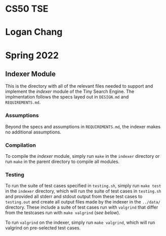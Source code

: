# CS50 TSE 
# Logan Chang
# Spring 2022

## Indexer Module

This is the directory with all of the relevant files needed to support and implement the *indexer* module of the Tiny Search Engine. The implmentation follows the specs layed out in `DESIGN.md` and `REQUIREMENTS.md`.

### Assumptions
Beyond the specs and assumptions in `REQUIREMENTS.md`, the indexer makes no additional assumptions. 

### Compilation
To compile the *indexer* module, simply run `make` in the `indexer` directory or run `make` in the parent directory to compile all modules.

### Testing
To run the suite of test cases specified in `testing.sh`, simply run `make test` in the `indexer` directory, which will run the suite of test cases in `testing.sh` and provided all stderr and stdout output from these test cases to `testing.out` and create all output files made by the indexer in the `../data/` directory. These include a suite of test cases run with `valgrind` that differ from the testcases run with `make valgrind` (*see below*).

To run `valgrind` on the indexer, simply run `make valgrind`, which will run valgrind on pre-selected test cases.